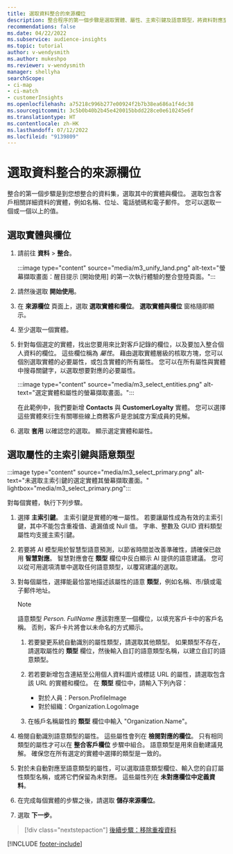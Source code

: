 ```yaml
---
title: 選取資料整合的來源欄位
description: 整合程序的第一個步驟是選取實體、屬性、主索引鍵及語意類型，將資料對應至整合客戶個人資料。
recommendations: false
ms.date: 04/22/2022
ms.subservice: audience-insights
ms.topic: tutorial
author: v-wendysmith
ms.author: mukeshpo
ms.reviewer: v-wendysmith
manager: shellyha
searchScope:
- ci-map
- ci-match
- customerInsights
ms.openlocfilehash: a75218c996b277e00924f2b7b38ea686a1f4dc38
ms.sourcegitcommit: 3c5b0b40b2b45e420015bbdd228ce0e610245e6f
ms.translationtype: HT
ms.contentlocale: zh-HK
ms.lasthandoff: 07/12/2022
ms.locfileid: "9139809"
---
```

# <a name="select-source-fields-for-data-unification"></a>選取資料整合的來源欄位

整合的第一個步驟是到您想整合的資料集，選取其中的實體與欄位。 選取包含客戶相關詳細資料的實體，例如名稱、位址、電話號碼和電子郵件。 您可以選取一個或一個以上的值。

## <a name="select-entities-and-fields"></a>選取實體與欄位

1. 請前往 **資料** > **整合**。

   :::image type="content" source="media/m3_unify_land.png" alt-text="螢幕擷取畫面：醒目提示 [開始使用] 的第一次執行體驗的整合登陸頁面。":::

1. 請然後選取 **開始使用**。

1. 在 **來源欄位** 頁面上，選取 **選取實體和欄位**。 **選取實體與欄位** 窗格隨即顯示。

1. 至少選取一個實體。

1. 針對每個選定的實體，找出您要用來比對客戶記錄的欄位，以及要加入整合個人資料的欄位。 這些欄位稱為 *屬性*。 藉由選取實體層級的核取方塊，您可以個別選取實體的必要屬性，或包含實體的所有屬性。 您可以在所有屬性與實體中搜尋關鍵字，以選取想要對應的必要屬性。

   :::image type="content" source="media/m3_select_entities.png" alt-text="選定實體和屬性的螢幕擷取畫面。":::

   在此範例中，我們要新增 **Contacts** 與 **CustomerLoyalty** 實體。 您可以選擇這些實體來衍生有關哪些線上商務客戶是忠誠度方案成員的見解。

1. 選取 **套用** 以確認您的選取。 顯示選定實體和屬性。

## <a name="select-primary-key-and-semantic-type-for-attributes"></a>選取屬性的主索引鍵與語意類型

   :::image type="content" source="media/m3_select_primary.png" alt-text="未選取主索引鍵的選定實體其螢幕擷取畫面。" lightbox="media/m3_select_primary.png":::

對每個實體，執行下列步驟。

1. 選擇 **主索引鍵**。 主索引鍵是實體的唯一屬性。 若要讓屬性成為有效的主索引鍵，其中不能包含重複值、遺漏值或 Null 值。 字串、整數及 GUID 資料類型屬性均支援主索引鍵。

1. 若要將 AI 模型用於智慧型語意預測，以節省時間並改善準確性，請確保已啟用 **智慧對應**。 智慧對應會在 **類型** 欄位中反白顯示 AI 提供的語意建議。 您可以從可用選項清單中選取任何語意類型，以覆寫建議的選取。

1. 對每個屬性，選擇能最恰當地描述該屬性的語意 **類型**，例如名稱、市/鎮或電子郵件地址。

   > [!NOTE]
   > 語意類型 *Person. FullName* 應該對應至一個欄位，以填充客戶卡中的客戶名稱。 否則，客戶卡片將會以未命名的方式顯示。

   1. 若要變更系統自動識別的屬性類型，請選取其他類型。 如果類型不存在，請選取屬性的 **類型** 欄位，然後輸入自訂的語意類型名稱，以建立自訂的語意類型。

   1. 若若要新增包含連結至公用個人資料圖片或標誌 URL 的屬性，請選取包含該 URL 的實體和欄位。 在 **類型** 欄位中，請輸入下列內容：
      - 對於人員：Person.ProfileImage
      - 對於組織：Organization.LogoImage

   1. 在帳戶名稱屬性的 **類型** 欄位中輸入 "Organization.Name"。

1. 檢閱自動識別語意類型的屬性。 這些屬性會列在 **檢閱對應的欄位**。 只有相同類型的屬性才可以在 **整合客戶欄位** 步驟中組合。 語意類型是用來自動建議見解。 確保您在所有選定的實體中選擇的類型是一致的。

1. 對於未自動對應至語意類型的屬性，可以選取語意類型欄位、輸入您的自訂屬性類型名稱，或將它們保留為未對應。 這些屬性列在 **未對應欄位中定義資料**。

1. 在完成每個實體的步驟之後，請選取 **儲存來源欄位**。

1. 選取 **下一步**。

> [!div class="nextstepaction"]
> [後續步驟：移除重複資料](remove-duplicates.md)

[!INCLUDE [footer-include](includes/footer-banner.md)]
